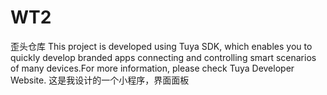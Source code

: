 # WT2
歪头仓库
This project is developed using Tuya SDK, which enables you to quickly develop branded apps connecting and controlling smart scenarios of many devices.For more information, please check Tuya Developer Website.
这是我设计的一个小程序，界面面板
